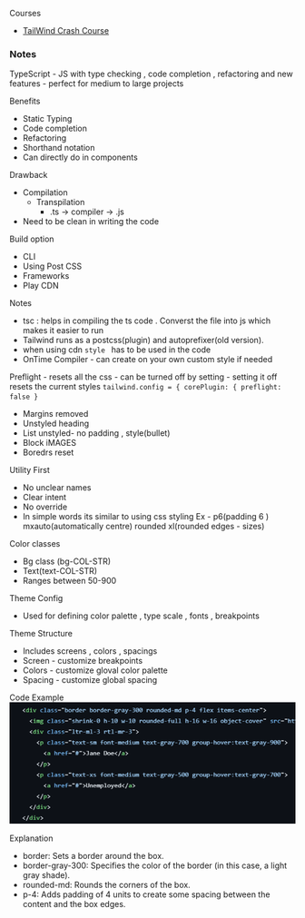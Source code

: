 Courses 
- [TailWind Crash Course](https://www.youtube.com/watch?v=UBOj6rqRUME)

### Notes 

<!-- IN MY UNDERSTANDING AS OF NOW ITS LIKE WRITING STYLE IN YOUR LANAGUEG. BUT IN A PROGRAMMING FORM -->
TypeScript - JS with type checking , code completion , refactoring and new features - perfect for medium to large projects 

Benefits 
- Static Typing 
- Code completion 
- Refactoring
- Shorthand notation
- Can directly do in components


Drawback
- Compilation 
    -  Transpilation 
        - .ts -> compiler -> .js   
- Need to be clean in writing the code 

Build option
- CLI
- Using Post CSS
- Frameworks
- Play CDN 


Notes 
- tsc : helps in compiling the ts code . Converst the file into js which makes it easier to run 
- Tailwind runs as a postcss(plugin) and autoprefixer(old version).
- when using cdn `style ` has to be used in the code
- OnTime Compiler - can create on your own custom style if needed


Preflight - resets all the css - can be turned off by setting - setting it off resets the current styles 
`tailwind.config = {
    corePlugin: {
        preflight: false
} `

- Margins removed 
- Unstyled heading 
- List unstyled- no padding , style(bullet)
- Block iMAGES 
- Boredrs reset 

Utility First 
- No unclear names 
- Clear intent 
- No override 
- In simple words its similar to using css styling 
Ex - p6(padding 6 ) mxauto(automatically centre) rounded xl(rounded edges - sizes)

Color classes
- Bg class (bg-COL-STR)
- Text(text-COL-STR)
- Ranges between 50-900

Theme Config 
- Used for defining color palette , type scale , fonts , breakpoints

Theme Structure 
- Includes screens , colors , spacings
- Screen - customize breakpoints 
- Colors - customize gloval color palette
- Spacing - customize global spacing



Code Example 
![Code Example](https://github.com/Ravkeerat02/Tailwind/blob/master/ss/Code%20Example.png)


Explanation
- border: Sets a border around the box.
- border-gray-300: Specifies the color of the border (in this case, a light gray shade).
- rounded-md: Rounds the corners of the box.
- p-4: Adds padding of 4 units to create some spacing between the content and the box edges.


